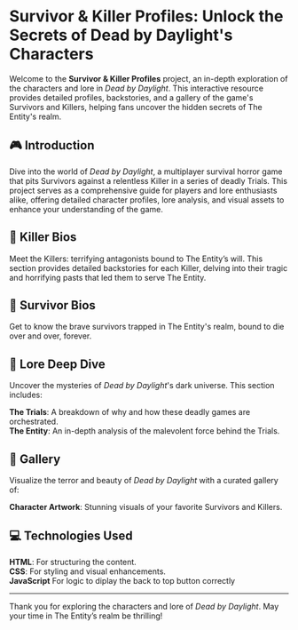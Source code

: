 # Survivor & Killer Profiles: Unlock the Secrets of Dead by Daylight's Characters

Welcome to the **Survivor & Killer Profiles** project, an in-depth exploration of the characters and lore in *Dead by Daylight*. This interactive resource provides detailed profiles, backstories, and a gallery of the game's Survivors and Killers, helping fans uncover the hidden secrets of The Entity's realm.


## 🎮 Introduction

Dive into the world of *Dead by Daylight*, a multiplayer survival horror game that pits Survivors against a relentless Killer in a series of deadly Trials. This project serves as a comprehensive guide for players and lore enthusiasts alike, offering detailed character profiles, lore analysis, and visual assets to enhance your understanding of the game.

## 🔪 Killer Bios

Meet the Killers: terrifying antagonists bound to The Entity’s will. This section provides detailed backstories for each Killer, delving into their tragic and horrifying pasts that led them to serve The Entity.

## 🔦 Survivor Bios

Get to know the brave survivors trapped in The Entity's realm, bound to die over and over, forever.

## 💭 Lore Deep Dive

Uncover the mysteries of *Dead by Daylight*'s dark universe. This section includes:

**The Trials**: A breakdown of why and how these deadly games are orchestrated.  
**The Entity**: An in-depth analysis of the malevolent force behind the Trials.  

## 📸 Gallery

Visualize the terror and beauty of *Dead by Daylight* with a curated gallery of:  

**Character Artwork**: Stunning visuals of your favorite Survivors and Killers.  


## 💻 Technologies Used

**HTML**: For structuring the content.  
**CSS**: For styling and visual enhancements.  
**JavaScript** For logic to diplay the back to top button correctly  


---

Thank you for exploring the characters and lore of *Dead by Daylight*. May your time in The Entity’s realm be thrilling!
